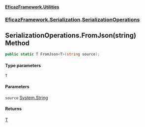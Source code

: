 #### [EficazFramework.Utilities](EficazFrameworkUtilities.md 'EficazFramework Utilities')
### [EficazFramework.Serialization](EficazFrameworkUtilities.md#EficazFramework.Serialization 'EficazFramework.Serialization').[SerializationOperations](EficazFramework.Serialization/SerializationOperations.md 'EficazFramework.Serialization.SerializationOperations')

## SerializationOperations.FromJson<T>(string) Method

```csharp
public static T FromJson<T>(string source);
```
#### Type parameters

<a name='EficazFramework.Serialization.SerializationOperations.FromJson_T_(string).T'></a>

`T`
#### Parameters

<a name='EficazFramework.Serialization.SerializationOperations.FromJson_T_(string).source'></a>

`source` [System.String](https://docs.microsoft.com/en-us/dotnet/api/System.String 'System.String')

#### Returns
[T](EficazFramework.Serialization/SerializationOperations/FromJson_T_(string).md#EficazFramework.Serialization.SerializationOperations.FromJson_T_(string).T 'EficazFramework.Serialization.SerializationOperations.FromJson<T>(string).T')